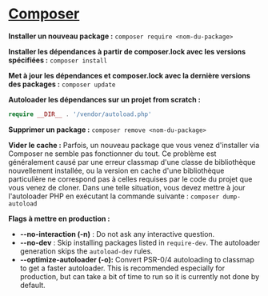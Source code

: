 # [Composer](https://getcomposer.org/doc/)


**Installer un nouveau package :** 
`composer require <nom-du-package>`

**Installer les dépendances à partir de composer.lock avec les versions spécifiées  :** 
`composer install`

**Met à jour les dépendances et composer.lock avec la dernière versions des packages :**
`composer update`

**Autoloader les dépendances sur un projet from scratch :**
```php
require __DIR__ . '/vendor/autoload.php'
```

**Supprimer un package :** 
`composer remove <nom-du-package>`

**Vider le cache :**
Parfois, un nouveau package que vous venez d'installer via Composer ne semble pas fonctionner du tout. 
Ce problème est généralement causé par une erreur classmap d'une classe de bibliothèque nouvellement installée, ou la version en cache d'une bibliothèque particulière ne correspond pas à celles requises par le code du projet que vous venez de cloner. Dans une telle situation, vous devez mettre à jour l'autoloader PHP en exécutant la commande suivante :
`composer dump-autoload`

**Flags à mettre en production :**
- **--no-interaction (-n)** : Do not ask any interactive question.
- **--no-dev** : Skip installing packages listed in `require-dev`. The autoloader generation skips the `autoload-dev` rules.
- **--optimize-autoloader (-o):** Convert PSR-0/4 autoloading to classmap to get a faster autoloader. This is recommended especially for production, but can take a bit of time to run so it is currently not done by default.